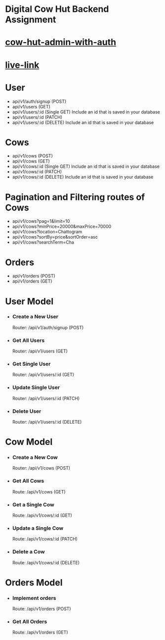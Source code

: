 # Digital Cow Hut Backend Assignment

# [cow-hut-admin-with-auth](https://github.com/Porgramming-Hero-web-course/l2b1a4-cow-hut-admin-auth-masudwebdeveloper)

# [live-link](https://online-cow-selling-backend-for-eid-ul-adha.vercel.app/)

#
# User

- api/v1/auth/signup (POST)
- api/v1/users (GET)
- api/v1/users/:id (Single GET) Include an id that is saved in your database
- api/v1/users/:id (PATCH)
- api/v1/users/:id (DELETE) Include an id that is saved in your database

#

# Cows

- api/v1/cows (POST)
- api/v1/cows (GET)
- api/v1/cows/:id (Single GET) Include an id that is saved in your database
- api/v1/cows/:id (PATCH)
- api/v1/cows/:id (DELETE) Include an id that is saved in your database

#

# Pagination and Filtering routes of Cows

- api/v1/cows?pag=1&limit=10
- api/v1/cows?minPrice=20000&maxPrice=70000
- api/v1/cows?location=Chattogram
- api/v1/cows?sortBy=price&sortOrder=asc
- api/v1/cows?searchTerm=Cha

#

# Orders

- api/v1/orders (POST)
- api/v1/orders (GET)

#

# User Model

- <h3>Create a New User</h3>
  <p>Router: /api/v1/auth/signup (POST)</p>
- <h3>Get All Users</h3>
  <p>Router: /api/v1/users (GET)</p>
- <h3>Get Single User</h3>
  <p>Router: /api/v1/users/:id (GET)</p>
- <h3>Update Single User</h3>
  <p>Router: /api/v1/users/:id (PATCH)</p>
- <h3>Delete User</h3>
  <p>Router: /api/v1/users/:id (DELETE)</p>

#

# Cow Model

- <h3>Create a New Cow</h3>
  <p>Router: /api/v1/cows  (POST)</p>
- <h3>Get All Cows</h3>
  <p>Route: /api/v1/cows (GET)</p>
- <h3>Get a Single Cow</h3>
  <p>Route: /api/v1/cows/:id (GET)</p>
- <h3>Update a Single Cow</h3>
  <p>Route: /api/v1/cows/:id (PATCH)</p>
- <h3>Delete a Cow</h3>
  <p>Route: /api/v1/cows/:id (DELETE)</p>

#

# Orders Model

- <h3>Implement orders</h3>
  <p>Route: /api/v1/orders (POST)</p>
- <h3>Get All Orders</h3>
  <p>Route: /api/v1/orders (GET)</p>
